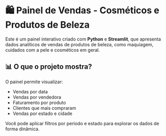 # 🛍️ Painel de Vendas - Cosméticos e Produtos de Beleza

Este é um painel interativo criado com **Python** e **Streamlit**, que apresenta dados analíticos de vendas de produtos de beleza, como maquiagem, cuidados com a pele e cosméticos em geral.
 
## 📊 O que o projeto mostra?

O painel permite visualizar:

- Vendas por data
- Vendas por vendedora
- Faturamento por produto
- Clientes que mais compraram
- Vendas por estado e cidade

Você pode aplicar filtros por período e estado para explorar os dados de forma dinâmica.

